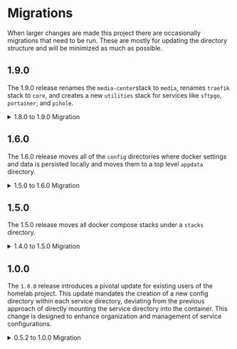# Migrations

When larger changes are made this project there are occasionally migrations that
need to be run. These are mostly for updating the directory structure and
will be minimized as much as possible.

## 1.9.0

The 1.9.0 release renames the `media-center`stack to `media`,
renames `traefik` stack to `core`,
and creates a new `utilities` stack for services like
`sftpgo`, `portainer`, and `pihole`.

<details><summary>1.8.0 to 1.9.0 Migration</summary>
<p>

During the upgrade the stack should be shut down,
the below commands should be run, and then the
git commands should be run to pull in the
latest changes.

```shell
#!/usr/bin/env bash

mv appdata/media-center appdata/media
mv appdata/traefik appdata/core

mkdir -p appdata/utilities

mv appdata/miscellaneous/pihole/ appdata/utilities/
sudo mv appdata/media/portainer/ appdata/utilities/
mv appdata/media/sftpgo/ appdata/utilities/
```

</p>
</details>

## 1.6.0

The 1.6.0 release moves all of the `config` directories where docker
settings and data is persisted locally and moves them to a top level `appdata`
directory.

<details><summary>1.5.0 to 1.6.0 Migration</summary>
<p>

```shell
#!/usr/bin/env bash

mkdir -p appdata/traefik
mkdir -p appdata/media-center
mkdir -p appdata/miscellaneous

mv stacks/core/traefik/config appdata/traefik/traefik

mv stacks/media-center/calibre/config appdata/media-center/calibre
mv stacks/media-center/calibre-web/config appdata/media-center/calibre-web
mv stacks/media-center/heimdall/config appdata/media-center/heimdall
mv stacks/media-center/nzbget/config appdata/media-center/nzbget
mv stacks/media-center/ombi/config appdata/media-center/ombi
mv stacks/media-center/plex/config appdata/media-center/plex
mv stacks/media-center/prowlarr/config appdata/media-center/prowlarr
mv stacks/media-center/radarr/config appdata/media-center/radarr
mv stacks/media-center/readarr/config appdata/media-center/readarr
mv stacks/media-center/sftpgo/config appdata/media-center/sftpgo
mv stacks/media-center/sonarr/config appdata/media-center/sonarr
mv stacks/media-center/tautulli/config appdata/media-center/tautulli
mv stacks/media-center/transmission/config appdata/media-center/transmission

mv stacks/miscellaneous/pihole/config appdata/miscellaneous/pihole

sudo mv stacks/media-center/portainer/config appdata/media-center/portainer
```

</p>
</details>

## 1.5.0

The 1.5.0 release moves all docker compose stacks under a `stacks` directory.

<details><summary>1.4.0 to 1.5.0 Migration</summary>
<p>

```shell
#!/usr/bin/env bash

mkdir -p stacks
mv traefik stacks/traefik
mv media-center stacks/media-center
mv miscellaneous stacks/miscellaneous
```

</p>
</details>

## 1.0.0

The `1.0.0` release introduces a pivotal update for existing users of the homelab project.
This update mandates the creation of a new config directory within each service directory,
deviating from the previous approach of directly mounting the service directory into the container.
This change is designed to enhance organization and management of service configurations.

<details><summary>0.5.2 to 1.0.0 Migration</summary>
<p>

```shell
#!/usr/bin/env bash

######################################################################
# NOTE:
#
# Traefik, Portainer, and Pi-Hole have unique migrations compared to
# the other services:
# - Traefik - The configuration files are moved to the `traefik/config`
# - Portainer - sudo is required to move the portainer directory
# - Pi-Hole - The configuration files are moved to the `miscellaneous/pihole/config`
######################################################################

# portainer - media-center/portainer becomes media-center/portainer/config
mv media-center/portainer media-center/portainer_temp
mkdir -p media-center/portainer
sudo mv media-center/portainer_temp media-center/portainer/config

# pi-hole - config directories consolidated to miscellaneous/pi-hole/config
mkdir -p miscellaneous/pihole/config
mv miscellaneous/pihole/etc-pihole miscellaneous/pihole/config/pihole
mv miscellaneous/config/etc-dnsmasq.d miscellaneous/pihole/config/dnsmasq.d
rm -r miscellaneous/config/

# traefik - traefik/traefik becomes traefik/traefik/config, rules moved to traefik/traefik/rules
mv traefik/traefik/ traefik_temp
mkdir -p traefik/traefik/config
mv traefik_temp/rules traefik/traefik/rules
mv traefik_temp/config traefik/traefik/config/traefik
mv traefik_temp/logs traefik/traefik/config/logs
mv traefik_temp/acme traefik/traefik/config/acme
rm -r traefik_temp

######################################################################

# heimdall - media-center/heimdall becomes media-center/heimdall/config
mv media-center/heimdall media-center/heimdall_temp
mkdir -p media-center/heimdall
mv media-center/heimdall_temp media-center/heimdall/config

# ombi - media-center/ombi becomes media-center/ombi/config
mv media-center/ombi media-center/ombi_temp
mkdir -p media-center/ombi
mv media-center/ombi_temp media-center/ombi/config

# plex - media-center/plex becomes media-center/plex/config
mv media-center/plex media-center/plex_temp
mkdir -p media-center/plex
mv media-center/plex_temp media-center/plex/config

# tautulli - media-center/tautulli becomes media-center/tautulli/config
mv media-center/tautulli media-center/tautulli_temp
mkdir -p media-center/tautulli
mv media-center/tautulli_temp media-center/tautulli/config

# sonarr - media-center/sonarr becomes media-center/sonarr/config
mv media-center/sonarr media-center/sonarr_temp
mkdir -p media-center/sonarr
mv media-center/sonarr_temp media-center/sonarr/config

# radarr - media-center/radarr becomes media-center/radarr/config
mv media-center/radarr media-center/radarr_temp
mkdir -p media-center/radarr
mv media-center/radarr_temp media-center/radarr/config

# prowlarr - media-center/prowlarr becomes media-center/prowlarr/config
mv media-center/prowlarr media-center/prowlarr_temp
mkdir -p media-center/prowlarr
mv media-center/prowlarr_temp media-center/prowlarr/config

# readarr - media-center/readarr becomes media-center/readarr/config
mv media-center/readarr media-center/readarr_temp
mkdir -p media-center/readarr
mv media-center/readarr_temp media-center/readarr/config

# calibre - media-center/calibre becomes media-center/calibre/config
mv media-center/calibre media-center/calibre_temp
mkdir -p media-center/calibre
mv media-center/calibre_temp media-center/calibre/config

# calibre-web - media-center/calibre-web becomes media-center/calibre-web/config
mv media-center/calibre-web media-center/calibre-web_temp
mkdir -p media-center/calibre-web
mv media-center/calibre-web_temp media-center/calibre-web/config

# transmission - media-center/transmission becomes media-center/transmission/config
mv media-center/transmission media-center/transmission_temp
mkdir -p media-center/transmission
mv media-center/transmission_temp media-center/transmission/config

# nzbget - media-center/nzbget becomes media-center/nzbget/config
mv media-center/nzbget media-center/nzbget_temp
mkdir -p media-center/nzbget
mv media-center/nzbget_temp media-center/nzbget/config
```

</p>
</details>
